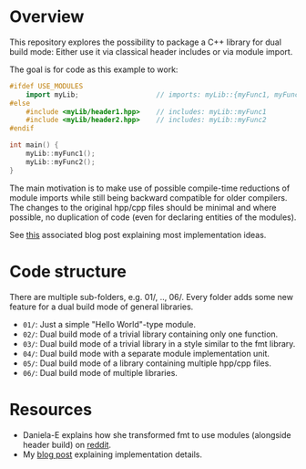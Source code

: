 # Overview

This repository explores the possibility to package a C++ library for dual build mode: Either use it via classical header includes or via module import.

The goal is for code as this example to work:
```cpp
#ifdef USE_MODULES
    import myLib;                   // imports: myLib::{myFunc1, myFunc2}
#else
    #include <myLib/header1.hpp>    // includes: myLib::myFunc1
    #include <myLib/header2.hpp>    // includes: myLib::myFunc2
#endif

int main() {
    myLib::myFunc1();
    myLib::myFunc2();
}
```

The main motivation is to make use of possible compile-time reductions of module imports while still being backward compatible for older compilers.
The changes to the original hpp/cpp files should be minimal and where possible, no duplication of code (even for declaring entities of the modules).

See [this](https://paulxicao.github.io/c++/2024/07/14/cpp-modules-dual-build.html) associated blog post explaining most implementation ideas.

# Code structure

There are multiple sub-folders, e.g. 01/, .., 06/.
Every folder adds some new feature for a dual build mode of general libraries.

- `01/`: Just a simple "Hello World"-type module.
- `02/`: Dual build mode of a trivial library containing only one function.
- `03/`: Dual build mode of a trivial library in a style similar to the fmt library.
- `04/`: Dual build mode with a separate module implementation unit.
- `05/`: Dual build mode of a library containing multiple hpp/cpp files.
- `06/`: Dual build mode of multiple libraries.

# Resources

- Daniela-E explains how she transformed fmt to use modules (alongside header build) on [reddit](https://www.reddit.com/r/cpp/comments/1busseu/comment/kxvfayf).
- My [blog post](https://paulxicao.github.io/c++/2024/07/14/cpp-modules-dual-build.html) explaining implementation details.